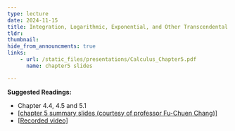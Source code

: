 ```yaml
---
type: lecture
date: 2024-11-15
title: Integration, Logarithmic, Exponential, and Other Transcendental Functions
tldr: 
thumbnail: 
hide_from_announcments: true
links: 
    - url: /static_files/presentations/Calculus_Chapter5.pdf
      name: chapter5 slides

---
```

**Suggested Readings:**
- Chapter 4.4, 4.5 and 5.1
- [[chapter 5 summary slides (courtesy of professor Fu-Chuen Chang)]](/nsysu-calculus1-2024/static_files/presentations/Chap05_Summary.pdf)
- [[Recorded video]](https://www.youtube.com/playlist?list=PLHNZtBNWQ-86XCLIfchB8snf27BU6uWb2)
